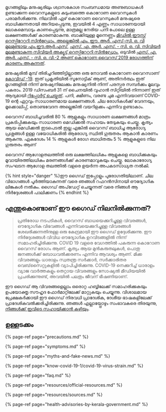 ﻿---
description: കൊറോണ വൈറസ് രോഗം Covid 19 പടരുന്നതിനാൽ സുരക്ഷിതമായി തുടരാനുള്ള വഴികാട്ടി
---

മൃഗങ്ങളിലും മനുഷ്യരിലും ശ്വാസകോശ സംബന്ധമായ അണുബാധകൾ ഉണ്ടാക്കുന്ന വൈറസുകളുടെ കുടുംബത്തെ കൊറോണ വൈറസുകൾ പരാമർശിക്കുന്നു. നിലവിൽ ഏഴ് കൊറോണ വൈറസുകൾ മനുഷ്യരെ ബാധിക്കുന്നതായി അറിയപ്പെടുന്നു, ഇവയിൽ 4 എണ്ണം സാധാരണയായി ലോകമെമ്പാടും കാണപ്പെടുന്നു, മാത്രമല്ല നേരിയ പനി പോലെ ഉള്ള ലക്ഷണങ്ങൾക്ക് കാരണമാകുന്നു. ബാക്കിയുള്ള മൂന്നെണ്ണം [മിഡിൽ ഈസ്റ്റ് റെസ്പിറേറ്ററി സിൻഡ്രോം, അല്ലെങ്കിൽ എം. ഈ. ആർ. എസ്-സി. ഒ. വി മൂലമുണ്ടായ എം.ഈ.ആർ.എസ്](https://www.who.int/emergencies/mers-cov/en/), [എസ്. എ. ആർ. എസ്. - സി. ഒ. വി. സിവിയർ മൂലമുണ്ടാകുന്ന സിവിയർ അക്യൂട്ട് റെസ്പിറേറ്ററി സിൻഡ്രോം](https://www.who.int/csr/sars/en/), ഒടുവിൽ [എസ്. എ. ആർ. എസ്. - സി. ഒ. വി.-2 ആണ് കൊറോണ വൈറസ് 2019 രോഗത്തിന് കാരണം ആകുന്നത്](https://www.cdc.gov/coronavirus/2019-ncov/index.html). 

മനുഷ്യരിൽ മുമ്പ് തിരിച്ചറിഞ്ഞിട്ടില്ലാത്ത ഒരു നോവൽ കൊറോണ വൈറസാണ് [കോവിഡ് -19](https://www.who.int/emergencies/diseases/novel-coronavirus-2019). ഇത് പ്രകൃതിയിൽ സൂനോട്ടിക് ആണ്, അതിനർത്ഥം ഇത് മൃഗങ്ങളിൽ നിന്ന് മനുഷ്യനിലേക്കും മനുഷ്യനിൽ നിന്ന് പരസ്പര സമ്പർക്കം മൂലവും പകരാം. 2019 ഡിസംബർ 31 ന് ചൈനയിൽ വുഹാൻ സിറ്റിയിൽ നിന്നാണ് ഇത് ആദ്യമായി [റിപ്പോർട്ട് ചെയ്തത്](https://www.who.int/csr/don/05-january-2020-pneumonia-of-unkown-cause-china/en/). പനി, ക്ഷീണം, വരണ്ട ചുമ എന്നിവയാണ് COVID-19 ന്റെ ഏറ്റവും സാധാരണമായ ലക്ഷണങ്ങൾ. ചില രോഗികൾക്ക് വേദനയും, മൂക്കൊലിപ്പ്, തൊണ്ടവേദന അല്ലെങ്കിൽ വയറിളക്കം എന്നിവ ഉണ്ടാകാം.

വൈറസ് ബാധിച്ചവരിൽ 80 % ആളുകളും സാധാരണ ലക്ഷണങ്ങൾ മാത്രം പ്രകടിപ്പിക്കുകയും സാധാരണ മെഡിക്കൽ സഹായം തേടുകയും ചെയ്തു. കൃത്യം ആയ മെഡിക്കൽ ഇടപെടൽ ഇല്ല എങ്കിൽ വൈറസ് ബാധിച്ച ആരോഗ്യ പ്രശ്നങ്ങൾ ഉള്ള വയോധികരിൽ ആരോഗ്യ സ്ഥിതി ഗുരുതരം ആകാൻ കാരണം ആകുന്നു. ഏകദേശം 14 % ആളുകൾ രോഗ ബാധിതരും 5 % ആളുകളുടെ നില ഗുരുതരം ആണ്

വൈറസ് ആഗോളതലത്തിൽ ഒരു ലക്ഷത്തിലധികം ആളുകളെ ബാധിക്കുകയും മൂവായിരത്തിലധികം മരണങ്ങൾക്ക് കാരണമാവുകയും ചെയ്തു. ലോകാരോഗ്യ സംഘടന ആഗോള തലത്തിൽ വളരെ ഉയർന്ന അപകടസാധ്യത നൽകി.

{% hint style="danger" %}ഈ ഗൈഡ് ഇപ്പോളും പുരോഗതിയിലാണ്. ചില വിഭാഗങ്ങൾ പൂർത്തിയാകുന്നത് വരെ ഞങ്ങൾ റഫറൻസിനായി ഔദ്യോഗിക ലിങ്കുകൾ നൽകും. ഗൈഡ് അപ്‌ഡേറ്റ് ചെയ്യുന്നത് വരെ നിങ്ങൾ ആ നിർദ്ദേശങ്ങൾ പാലിക്കണം
{% endhint %}

## എന്തുകൊണ്ടാണ് ഈ ഗൈഡ് നിലനിൽക്കുന്നത്?

> പ്രതിരോധ നടപടികൾ, വൈറസ് ബാധയെക്കുറിച്ചുള്ള വിവരങ്ങൾ, ഔദ്യോഗിക വിഭവങ്ങൾ എന്നിവയെക്കുറിച്ചുള്ള വിവരങ്ങൾ ശേഖരിക്കുന്നതിനുള്ള ഒരു കേന്ദ്രമായി ഈ ഗൈഡ് ഉദ്ദേശിക്കുന്നു. ഈ നിർദ്ദേശങ്ങൾ വിവിധ ഔദ്യോഗിക ഉറവിടങ്ങളിൽ നിന്ന് സമാഹരിച്ചിരിക്കുന്നു.
COVID 19 വളരെ വേഗത്തിൽ പകരുന്ന കൊറോണ വൈറസ് രോഗം ആണ്. കൃത്യം ആയ മുൻകരുതലുകൾ, പൊതു ജനങ്ങൾക്ക് ബോധവൽക്കരണം എന്നിവ ആവശ്യം ആണ്. മിക്ക വിവരങ്ങളും ധാരാളം സ്വതന്ത്ര സർക്കാർ, സർക്കാരിതര വെബ്‌സൈറ്റുകളിൽ വ്യാപിച്ചിരിക്കുന്നു. COVID-19 നെക്കുറിച്ച് ധാരാളം വ്യാജ വാർത്തകളും തെറ്റായ വിവരങ്ങളും സോഷ്യൽ മീഡിയയിൽ പ്രചരിക്കുന്നുണ്ട്, അവയിൽ പലതും ജീവന് ഭീഷണിയാണ്.

ഈ ഗൈഡ് ആ വിവരങ്ങളെല്ലാം ഒരൊറ്റ ഹബ്ബിലേക്ക് സമാഹരിക്കുകയും ഉപയോക്തൃ സൗഹൃദ ഫോർമാറ്റിലേക്ക്
മാറ്റുകയും ചെയ്യുന്നു. വിശാലമായ പ്രേക്ഷകർക്കായി ഈ ഗൈഡ് നിരവധി പ്രാദേശിക, ദേശീയ ഭാഷകളിലേക്ക് പ്രാദേശികവൽക്കരിച്ചിരിക്കുന്നു. ഞങ്ങൾ എല്ലായ്പ്പോഴും സംഭാവകരെ തിരയുന്നു, [നിങ്ങൾക്ക് ഇവിടെ സഹായിക്കാൻ കഴിയും](https://www.coronasafe.in/contribute).

## **ഉള്ളടക്കം**

{% page-ref page="precautions.md" %}

{% page-ref page="symptoms.md" %}

{% page-ref page="myths-and-fake-news.md" %}

{% page-ref page="know-covid-19-1/covid-19-virus-strain.md" %}

{% page-ref page="faq.md" %}

{% page-ref page="resources/official-resources.md" %}

{% page-ref page="resources/sources.md" %}

{% page-ref page="health-advisories-by-kerala-government.md" %}
